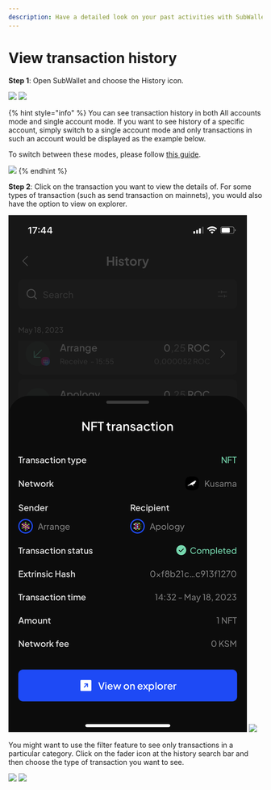 ```yaml
---
description: Have a detailed look on your past activities with SubWallet
---
```


# View transaction history

**Step 1**: Open SubWallet and choose the History icon.

![](<../.gitbook/assets/image (12) (5).png>) ![](<../.gitbook/assets/image (20) (3).png>)

{% hint style="info" %}
You can see transaction history in both All accounts mode and single account mode. If you want to see history of a specific account, simply switch to a single account mode and only transactions in such an account would be displayed as the example below.&#x20;

To switch between these modes, please follow [this guide](account-management/switch-between-accounts-and-change-account-name.md).

![](<../.gitbook/assets/image (10) (1) (2).png>)
{% endhint %}

**Step 2**: Click on the transaction you want to view the details of. For some types of transaction (such as send transaction on mainnets), you would also have the option to view on explorer.



&#x20;![](<../.gitbook/assets/image (19) (1) (1) (1).png>) ![](<../.gitbook/assets/image (13) (1) (2).png>)

You might want to use the filter feature to see only transactions in a particular category. Click on the fader icon at the history search bar and then choose the type of transaction you want to see.

![](<../.gitbook/assets/image (3) (1) (4).png>) ![](<../.gitbook/assets/image (21) (1) (3).png>)
